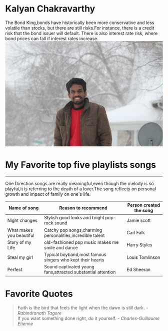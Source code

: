 # Kalyan Chakravarthy
The Bond King,bonds have historically been more conservative and less volatile than stocks, but there are still risks.For instance, there is a credit risk that the bond issuer will default. There is also interest rate risk, where bond prices can fall if interest rates increase.
![KALYAN](kalyan.jpeg)

# My Favorite top five playlists songs

-------

One Direction songs are really meaningful,even though the melody is so playful,it is referring to the death of a lover.The song reflects on personal growth and impact of family on one's life.

| Name of song | Reason to recommend | Person created the song |
| --- | --- | --- |
| Night changes | Stylish good looks and bright pop-rock sound | Jamie scott |
| What makes you beautiful | Catchy pop songs,charming personalities,incredible talent | Carl Falk |
| Story of my Life | old-fashioned pop music makes me smile and dance | Harry Styles |
| Steal my girl | Typical boyband,most famous singers who kept their hearts | Louis Tomlinson |
| Perfect | Sound captivated young fans,attracted substantial attention | Ed Sheeran |
# Favorite Quotes
> Faith is the bird that feels the light when the dawn is still dark. - *Rabindranath Tagore*<br>
> If you want something done right, do it yourself. - *Charles-Guillaume Etienne*<br>




